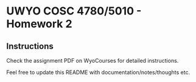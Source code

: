 # UWYO COSC 4780/5010 - Homework 2

## Instructions

Check the assignment PDF on WyoCourses for detailed instructions.

Feel free to update this README with documentation/notes/thoughts etc.
